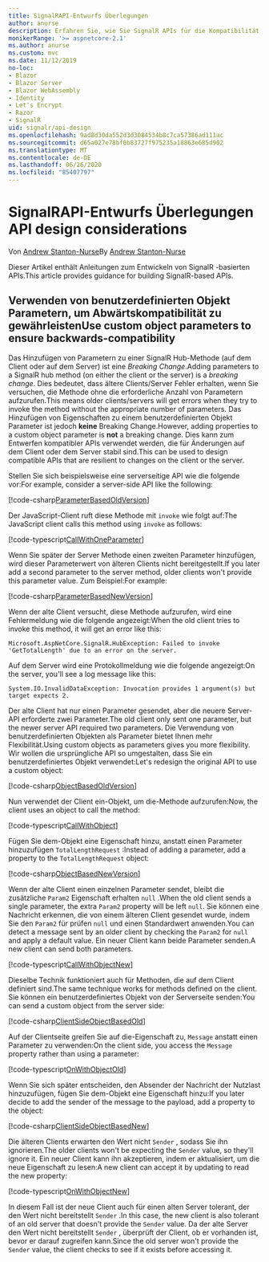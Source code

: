 ```yaml
---
title: SignalRAPI-Entwurfs Überlegungen
author: anurse
description: Erfahren Sie, wie Sie SignalR APIs für die Kompatibilität zwischen verschiedenen Versionen Ihrer APP entwerfen.
monikerRange: '>= aspnetcore-2.1'
ms.author: anurse
ms.custom: mvc
ms.date: 11/12/2019
no-loc:
- Blazor
- Blazor Server
- Blazor WebAssembly
- Identity
- Let's Encrypt
- Razor
- SignalR
uid: signalr/api-design
ms.openlocfilehash: 9ad8d30da552d3d3084534b8c7ca57386ad111ac
ms.sourcegitcommit: d65a027e78bf0b83727f975235a18863e685d902
ms.translationtype: MT
ms.contentlocale: de-DE
ms.lasthandoff: 06/26/2020
ms.locfileid: "85407797"
---
```

# <a name="signalr-api-design-considerations"></a>SignalR<span data-ttu-id="ebfc5-103">API-Entwurfs Überlegungen</span><span class="sxs-lookup"><span data-stu-id="ebfc5-103"> API design considerations</span></span>

<span data-ttu-id="ebfc5-104">Von [Andrew Stanton-Nurse](https://twitter.com/anurse)</span><span class="sxs-lookup"><span data-stu-id="ebfc5-104">By [Andrew Stanton-Nurse](https://twitter.com/anurse)</span></span>

<span data-ttu-id="ebfc5-105">Dieser Artikel enthält Anleitungen zum Entwickeln von SignalR -basierten APIs.</span><span class="sxs-lookup"><span data-stu-id="ebfc5-105">This article provides guidance for building SignalR-based APIs.</span></span>

## <a name="use-custom-object-parameters-to-ensure-backwards-compatibility"></a><span data-ttu-id="ebfc5-106">Verwenden von benutzerdefinierten Objekt Parametern, um Abwärtskompatibilität zu gewährleisten</span><span class="sxs-lookup"><span data-stu-id="ebfc5-106">Use custom object parameters to ensure backwards-compatibility</span></span>

<span data-ttu-id="ebfc5-107">Das Hinzufügen von Parametern zu einer SignalR Hub-Methode (auf dem Client oder auf dem Server) ist eine *Breaking Change*.</span><span class="sxs-lookup"><span data-stu-id="ebfc5-107">Adding parameters to a SignalR hub method (on either the client or the server) is a *breaking change*.</span></span> <span data-ttu-id="ebfc5-108">Dies bedeutet, dass ältere Clients/Server Fehler erhalten, wenn Sie versuchen, die Methode ohne die erforderliche Anzahl von Parametern aufzurufen.</span><span class="sxs-lookup"><span data-stu-id="ebfc5-108">This means older clients/servers will get errors when they try to invoke the method without the appropriate number of parameters.</span></span> <span data-ttu-id="ebfc5-109">Das Hinzufügen von Eigenschaften zu einem benutzerdefinierten Objekt Parameter ist jedoch **keine** Breaking Change.</span><span class="sxs-lookup"><span data-stu-id="ebfc5-109">However, adding properties to a custom object parameter is **not** a breaking change.</span></span> <span data-ttu-id="ebfc5-110">Dies kann zum Entwerfen kompatibler APIs verwendet werden, die für Änderungen auf dem Client oder dem Server stabil sind.</span><span class="sxs-lookup"><span data-stu-id="ebfc5-110">This can be used to design compatible APIs that are resilient to changes on the client or the server.</span></span>

<span data-ttu-id="ebfc5-111">Stellen Sie sich beispielsweise eine serverseitige API wie die folgende vor:</span><span class="sxs-lookup"><span data-stu-id="ebfc5-111">For example, consider a server-side API like the following:</span></span>

[!code-csharp[ParameterBasedOldVersion](api-design/sample/Samples.cs?name=ParameterBasedOldVersion)]

<span data-ttu-id="ebfc5-112">Der JavaScript-Client ruft diese Methode mit `invoke` wie folgt auf:</span><span class="sxs-lookup"><span data-stu-id="ebfc5-112">The JavaScript client calls this method using `invoke` as follows:</span></span>

[!code-typescript[CallWithOneParameter](api-design/sample/Samples.ts?name=CallWithOneParameter)]

<span data-ttu-id="ebfc5-113">Wenn Sie später der Server Methode einen zweiten Parameter hinzufügen, wird dieser Parameterwert von älteren Clients nicht bereitgestellt.</span><span class="sxs-lookup"><span data-stu-id="ebfc5-113">If you later add a second parameter to the server method, older clients won't provide this parameter value.</span></span> <span data-ttu-id="ebfc5-114">Zum Beispiel:</span><span class="sxs-lookup"><span data-stu-id="ebfc5-114">For example:</span></span>

[!code-csharp[ParameterBasedNewVersion](api-design/sample/Samples.cs?name=ParameterBasedNewVersion)]

<span data-ttu-id="ebfc5-115">Wenn der alte Client versucht, diese Methode aufzurufen, wird eine Fehlermeldung wie die folgende angezeigt:</span><span class="sxs-lookup"><span data-stu-id="ebfc5-115">When the old client tries to invoke this method, it will get an error like this:</span></span>

```
Microsoft.AspNetCore.SignalR.HubException: Failed to invoke 'GetTotalLength' due to an error on the server.
```

<span data-ttu-id="ebfc5-116">Auf dem Server wird eine Protokollmeldung wie die folgende angezeigt:</span><span class="sxs-lookup"><span data-stu-id="ebfc5-116">On the server, you'll see a log message like this:</span></span>

```
System.IO.InvalidDataException: Invocation provides 1 argument(s) but target expects 2.
```

<span data-ttu-id="ebfc5-117">Der alte Client hat nur einen Parameter gesendet, aber die neuere Server-API erforderte zwei Parameter.</span><span class="sxs-lookup"><span data-stu-id="ebfc5-117">The old client only sent one parameter, but the newer server API required two parameters.</span></span> <span data-ttu-id="ebfc5-118">Die Verwendung von benutzerdefinierten Objekten als Parameter bietet Ihnen mehr Flexibilität.</span><span class="sxs-lookup"><span data-stu-id="ebfc5-118">Using custom objects as parameters gives you more flexibility.</span></span> <span data-ttu-id="ebfc5-119">Wir wollen die ursprüngliche API so umgestalten, dass Sie ein benutzerdefiniertes Objekt verwendet:</span><span class="sxs-lookup"><span data-stu-id="ebfc5-119">Let's redesign the original API to use a custom object:</span></span>

[!code-csharp[ObjectBasedOldVersion](api-design/sample/Samples.cs?name=ObjectBasedOldVersion)]

<span data-ttu-id="ebfc5-120">Nun verwendet der Client ein-Objekt, um die-Methode aufzurufen:</span><span class="sxs-lookup"><span data-stu-id="ebfc5-120">Now, the client uses an object to call the method:</span></span>

[!code-typescript[CallWithObject](api-design/sample/Samples.ts?name=CallWithObject)]

<span data-ttu-id="ebfc5-121">Fügen Sie dem-Objekt eine Eigenschaft hinzu, anstatt einen Parameter hinzuzufügen `TotalLengthRequest` :</span><span class="sxs-lookup"><span data-stu-id="ebfc5-121">Instead of adding a parameter, add a property to the `TotalLengthRequest` object:</span></span>

[!code-csharp[ObjectBasedNewVersion](api-design/sample/Samples.cs?name=ObjectBasedNewVersion&highlight=4,9-13)]

<span data-ttu-id="ebfc5-122">Wenn der alte Client einen einzelnen Parameter sendet, bleibt die zusätzliche `Param2` Eigenschaft erhalten `null` .</span><span class="sxs-lookup"><span data-stu-id="ebfc5-122">When the old client sends a single parameter, the extra `Param2` property will be left `null`.</span></span> <span data-ttu-id="ebfc5-123">Sie können eine Nachricht erkennen, die von einem älteren Client gesendet wurde, indem Sie den `Param2` für prüfen `null` und einen Standardwert anwenden.</span><span class="sxs-lookup"><span data-stu-id="ebfc5-123">You can detect a message sent by an older client by checking the `Param2` for `null` and apply a default value.</span></span> <span data-ttu-id="ebfc5-124">Ein neuer Client kann beide Parameter senden.</span><span class="sxs-lookup"><span data-stu-id="ebfc5-124">A new client can send both parameters.</span></span>

[!code-typescript[CallWithObjectNew](api-design/sample/Samples.ts?name=CallWithObjectNew)]

<span data-ttu-id="ebfc5-125">Dieselbe Technik funktioniert auch für Methoden, die auf dem Client definiert sind.</span><span class="sxs-lookup"><span data-stu-id="ebfc5-125">The same technique works for methods defined on the client.</span></span> <span data-ttu-id="ebfc5-126">Sie können ein benutzerdefiniertes Objekt von der Serverseite senden:</span><span class="sxs-lookup"><span data-stu-id="ebfc5-126">You can send a custom object from the server side:</span></span>

[!code-csharp[ClientSideObjectBasedOld](api-design/sample/Samples.cs?name=ClientSideObjectBasedOld)]

<span data-ttu-id="ebfc5-127">Auf der Clientseite greifen Sie auf die-Eigenschaft zu, `Message` anstatt einen Parameter zu verwenden:</span><span class="sxs-lookup"><span data-stu-id="ebfc5-127">On the client side, you access the `Message` property rather than using a parameter:</span></span>

[!code-typescript[OnWithObjectOld](api-design/sample/Samples.ts?name=OnWithObjectOld)]

<span data-ttu-id="ebfc5-128">Wenn Sie sich später entscheiden, den Absender der Nachricht der Nutzlast hinzuzufügen, fügen Sie dem-Objekt eine Eigenschaft hinzu:</span><span class="sxs-lookup"><span data-stu-id="ebfc5-128">If you later decide to add the sender of the message to the payload, add a property to the object:</span></span>

[!code-csharp[ClientSideObjectBasedNew](api-design/sample/Samples.cs?name=ClientSideObjectBasedNew&highlight=5)]

<span data-ttu-id="ebfc5-129">Die älteren Clients erwarten den Wert nicht `Sender` , sodass Sie ihn ignorieren.</span><span class="sxs-lookup"><span data-stu-id="ebfc5-129">The older clients won't be expecting the `Sender` value, so they'll ignore it.</span></span> <span data-ttu-id="ebfc5-130">Ein neuer Client kann ihn akzeptieren, indem er aktualisiert, um die neue Eigenschaft zu lesen:</span><span class="sxs-lookup"><span data-stu-id="ebfc5-130">A new client can accept it by updating to read the new property:</span></span>

[!code-typescript[OnWithObjectNew](api-design/sample/Samples.ts?name=OnWithObjectNew&highlight=2-5)]

<span data-ttu-id="ebfc5-131">In diesem Fall ist der neue Client auch für einen alten Server tolerant, der den Wert nicht bereitstellt `Sender` .</span><span class="sxs-lookup"><span data-stu-id="ebfc5-131">In this case, the new client is also tolerant of an old server that doesn't provide the `Sender` value.</span></span> <span data-ttu-id="ebfc5-132">Da der alte Server den Wert nicht bereitstellt `Sender` , überprüft der Client, ob er vorhanden ist, bevor er darauf zugreifen kann.</span><span class="sxs-lookup"><span data-stu-id="ebfc5-132">Since the old server won't provide the `Sender` value, the client checks to see if it exists before accessing it.</span></span>
